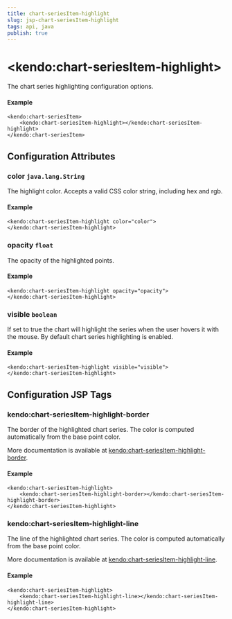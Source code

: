 ```yaml
---
title: chart-seriesItem-highlight
slug: jsp-chart-seriesItem-highlight
tags: api, java
publish: true
---
```


# \<kendo:chart-seriesItem-highlight\>

The chart series highlighting configuration options.

#### Example
    <kendo:chart-seriesItem>
        <kendo:chart-seriesItem-highlight></kendo:chart-seriesItem-highlight>
    </kendo:chart-seriesItem>

## Configuration Attributes

### color `java.lang.String`

The highlight color. Accepts a valid CSS color string, including hex and rgb.

#### Example
    <kendo:chart-seriesItem-highlight color="color">
    </kendo:chart-seriesItem-highlight>

### opacity `float`

The opacity of the highlighted points.

#### Example
    <kendo:chart-seriesItem-highlight opacity="opacity">
    </kendo:chart-seriesItem-highlight>

### visible `boolean`

If set to true the chart will highlight the series when the user hovers it with the mouse.
By default chart series highlighting is enabled.

#### Example
    <kendo:chart-seriesItem-highlight visible="visible">
    </kendo:chart-seriesItem-highlight>


##  Configuration JSP Tags

### kendo:chart-seriesItem-highlight-border

The border of the highlighted chart series. The color is computed automatically from the base point color.

More documentation is available at [kendo:chart-seriesItem-highlight-border](chart/seriesitem-highlight-border).

#### Example

    <kendo:chart-seriesItem-highlight>
        <kendo:chart-seriesItem-highlight-border></kendo:chart-seriesItem-highlight-border>
    </kendo:chart-seriesItem-highlight>

### kendo:chart-seriesItem-highlight-line

The line of the highlighted chart series. The color is computed automatically from the base point color.

More documentation is available at [kendo:chart-seriesItem-highlight-line](chart/seriesitem-highlight-line).

#### Example

    <kendo:chart-seriesItem-highlight>
        <kendo:chart-seriesItem-highlight-line></kendo:chart-seriesItem-highlight-line>
    </kendo:chart-seriesItem-highlight>

 
